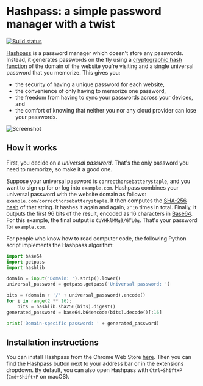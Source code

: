# Hashpass: a simple password manager with a twist

[![Build status](https://github.com/stepchowfun/hashpass/workflows/Continuous%20integration/badge.svg?branch=main)](https://github.com/stepchowfun/hashpass/actions?query=branch%3Amain)

[Hashpass](https://chrome.google.com/webstore/detail/hashpass/gkmegkoiplibopkmieofaaeloldidnko)
is a password manager which doesn't store any passwords. Instead, it generates
passwords on the fly using a
[cryptographic hash function](https://en.wikipedia.org/wiki/Cryptographic_hash_function)
of the domain of the website you're visiting and a single universal password
that you memorize. This gives you:

- the security of having a unique password for each website,
- the convenience of only having to memorize one password,
- the freedom from having to sync your passwords across your devices, and
- the comfort of knowing that neither you nor any cloud provider can lose your
  passwords.

![Screenshot](https://github.com/stepchowfun/hashpass/blob/main/images/screenshot3.png)

## How it works

First, you decide on a _universal password_. That's the only password you need
to memorize, so make it a good one.

Suppose your universal password is `correcthorsebatterystaple`, and you want to
sign up for or log into `example.com`. Hashpass combines your universal password
with the website domain as follows: `example.com/correcthorsebatterystaple`. It
then computes the [SHA-256 hash](http://en.wikipedia.org/wiki/SHA-2) of that
string. It hashes it again and again, `2^16` times in total. Finally, it outputs
the first 96 bits of the result, encoded as 16 characters in
[Base64](http://en.wikipedia.org/wiki/Base64). For this example, the final
output is `CqYHklMMg9/GTL0g`. That's your password for `example.com`.

For people who know how to read computer code, the following Python script
implements the Hashpass algorithm:

```python
import base64
import getpass
import hashlib

domain = input('Domain: ').strip().lower()
universal_password = getpass.getpass('Universal password: ')

bits = (domain + '/' + universal_password).encode()
for i in range(2 ** 16):
    bits = hashlib.sha256(bits).digest()
generated_password = base64.b64encode(bits).decode()[:16]

print('Domain-specific password: ' + generated_password)
```

## Installation instructions

You can install Hashpass from the Chrome Web Store
[here](https://chrome.google.com/webstore/detail/hashpass/gkmegkoiplibopkmieofaaeloldidnko).
Then you can find the Hashpass button next to your address bar or in the
extensions dropdown. By default, you can also open Hashpass with `Ctrl+Shift+P`
(`Cmd+Shift+P` on macOS).
